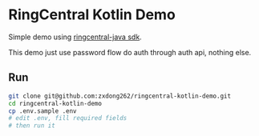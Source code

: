 # RingCentral Kotlin Demo

Simple demo using [ringcentral-java sdk](https://bintray.com/tylerlong/maven/ringcentral).

This demo just use password flow do auth through auth api, nothing else.

## Run

```bash
git clone git@github.com:zxdong262/ringcentral-kotlin-demo.git
cd ringcentral-kotlin-demo
cp .env.sample .env
# edit .env, fill required fields
# then run it
```